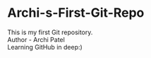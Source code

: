 # Archi-s-First-Git-Repo
This is my first Git repository.
<br>
Author - Archi Patel
<br>
Learning GitHub in deep:)

